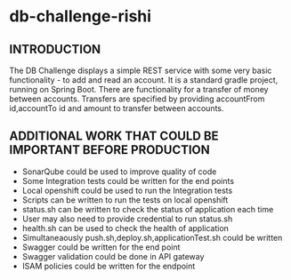 # db-challenge-rishi
   
INTRODUCTION
------------   
   
The DB Challenge displays a simple REST service with some very basic functionality - to add and read an account.
It is a standard gradle project, running on Spring Boot. 
There are functionality for a transfer of money between accounts.
Transfers are specified by providing accountFrom id,accountTo id and amount to transfer between accounts.

ADDITIONAL WORK THAT COULD BE IMPORTANT BEFORE PRODUCTION
----------------------------------------------------------

 * SonarQube could be used to improve quality of code
 * Some Integration tests could be written for the end points
 * Local openshift could be used to run the Integration tests
 * Scripts can be written to run the tests on local openshift
 * status.sh can be written to check the status of application each time
 * User may also need to provide credential to run status.sh
 * health.sh can be used to check the health of application
 * Simultaneaously push.sh,deploy.sh,applicationTest.sh could be written
 * Swagger could be written for the end point
 * Swagger validation could be done in API gateway
 * ISAM policies could be written for the endpoint
 
